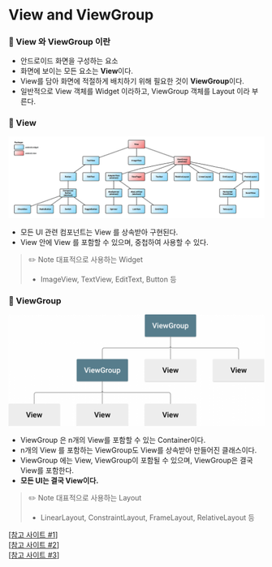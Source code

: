 # View and ViewGroup

### 📌 View 와 ViewGroup 이란
- 안드로이드 화면을 구성하는 요소
- 화면에 보이는 모든 요소는 **View**이다.
- View를 담아 화면에 적절하게 배치하기 위해 필요한 것이 **ViewGroup**이다.
- 일반적으로 View 객체를 Widget 이라하고, ViewGroup 객체를 Layout 이라 부른다.


### 📌 View
![view_img.png](view_img.png)
- 모든 UI 관련 컴포넌트는 View 를 상속받아 구현된다.
- View 안에 View 를 포함할 수 있으며, 중첩하여 사용할 수 있다.
> ✏️ Note
> 대표적으로 사용하는 Widget
> - ImageView, TextView, EditText, Button 등


### 📌 ViewGroup
![view_group_img.png](view_group_img.png)
- ViewGroup 은 n개의 View를 포함할 수 있는 Container이다.
- n개의 View 를 포함하는 ViewGroup도 View를 상속받아 만들어진 클래스이다.
- ViewGroup 에는 View, ViewGroup이 포함될 수 있으며, ViewGroup은 결국 View를 포함한다.
- **모든 UI는 결국 View이다.**
> ✏️ Note
> 대표적으로 사용하는 Layout
> - LinearLayout, ConstraintLayout, FrameLayout, RelativeLayout 등



[[참고 사이트 #1]]  
[[참고 사이트 #2]]  
[[참고 사이트 #3]]  


[참고 사이트 #1]: https://kadosholy.tistory.com/127
[참고 사이트 #2]: https://hungseong.tistory.com/23
[참고 사이트 #3]: https://www.charlezz.com/?p=853
